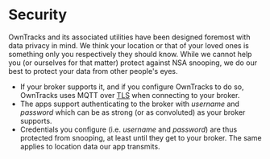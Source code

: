 # Security

OwnTracks and its associated utilities have been designed foremost with data privacy in mind. We think your location or that of your loved ones is something only you respectively they should know. While we cannot help you (or ourselves for that matter) protect against NSA snooping, we do our best to protect your data from other people's eyes.

* If your broker supports it, and if you configure OwnTracks to do so, OwnTracks uses MQTT over [TLS](http://en.wikipedia.org/wiki/Transport_Layer_Security) when connecting to your broker.
* The apps support authenticating to the broker with _username_ and _password_ which can be as strong (or as convoluted) as your broker supports.
* Credentials you configure (i.e. _username_ and _password_) are thus protected from snooping, at least until they get to your broker. The same applies to location data our app transmits.

